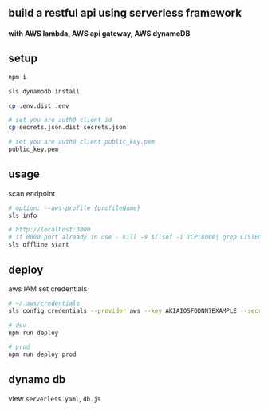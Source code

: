 ## build a restful api using serverless framework
#### with AWS lambda, AWS api gateway, AWS dynamoDB

## setup
```bash
npm i
```

```bash
sls dynamodb install
```

```bash
cp .env.dist .env
```

```bash
# set you are auth0 client id
cp secrets.json.dist secrets.json
```

```bash
# set you are auth0 client public_key.pem
public_key.pem
```

## usage
scan endpoint
```bash
# option: --aws-profile {profileName}
sls info
```

```bash
# http://localhost:3000
# if 8000 port already in use - kill -9 $(lsof -i TCP:8000| grep LISTEN | awk '{print $2}')
sls offline start
```

## deploy
aws IAM set credentials
```bash
# ~/.aws/credentials
sls config credentials --provider aws --key AKIAIOSFODNN7EXAMPLE --secret wJalrXUtnFEMI/K7MDENG/bPxRfiCYEXAMPLEKEY
```

```bash
# dev
npm run deploy

# prod
npm run deploy prod
```

## dynamo db
view `serverless.yaml`, `db.js`
